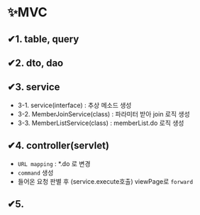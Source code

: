# ✨MVC
## ✔1. table, query
## ✔2. dto, dao

## ✔3. service
  - 3-1. service(interface) : 추상 메소드 생성
  - 3-2. MemberJoinService(class) : 파라미터 받아 join 로직 생성
  - 3-3. MemberListService(class) : memberList.do 로직 생성

## ✔4. controller(servlet)
- `URL mapping` : *.do 로 변경
- `command` 생성
- 들어온 요청 판별 후 (service.execute호출) viewPage로 `forward`

## ✔5. 
